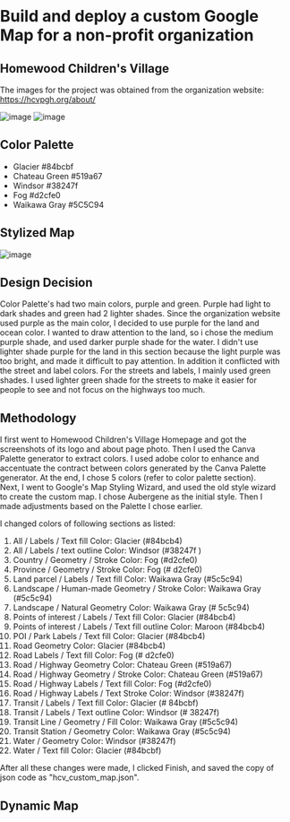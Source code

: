 # Build and deploy a custom Google Map for a non-profit organization
## Homewood Children's Village 
The images for the project was obtained from the organization website: https://hcvpgh.org/about/

![image](https://user-images.githubusercontent.com/98058104/159200846-bcb8338c-80e6-4ad2-957b-6650a31d93f6.png)
![image](https://user-images.githubusercontent.com/98058104/159200870-0b2ba378-3e72-4779-8691-f6e1cd6c3b92.png)

## Color Palette
- Glacier #84bcbf
- Chateau Green #519a67
- Windsor #38247f
- Fog #d2cfe0
- Waikawa Gray #5C5C94

## Stylized Map
![image](https://user-images.githubusercontent.com/98058104/159190010-6e80038f-39b8-48c8-9fb7-3f4e6883ef0e.png)

## Design Decision
Color Palette's had two main colors, purple and green. Purple had light to dark shades and green had 2 lighter shades. 
Since the organization website used purple as the main color, I decided to use purple for the land and ocean color. I wanted to draw attention to the land, so i chose the medium purple shade, and used darker purple shade for the water. I didn't use lighter shade purple for the land in this section because the light purple was too bright, and made it difficult to pay attention. In addition it conflicted with the street and label colors. For the streets and labels, I mainly used green shades. I used lighter green shade for the streets to make it easier for people to see and not focus on the highways too much. 

## Methodology  
I first went to Homewood Children's Village Homepage and got the screenshots of its logo and about page photo. Then I used the Canva Palette generator to extract colors. I used adobe color to enhance and accentuate the contract between colors generated by the Canva Palette generator. At the end, I chose 5 colors (refer to color palette section).  
Next, I went to Google's Map Styling Wizard, and used the old style wizard to create the custom map. I chose Aubergene as the initial style. 
Then I made adjustments based on the Palette I chose earlier. 

I changed colors of following sections as listed: 
1. All / Labels / Text fill	Color: Glacier (#84bcb4)
2. All / Labels / text outline	Color: Windsor  (#38247f )
3. Country / Geometry / Stroke	Color: Fog (#d2cfe0)
4. Province	 / Geometry / Stroke	Color: Fog (# d2cfe0)
5. Land parcel / Labels / Text fill	Color: Waikawa Gray (#5c5c94)
6. Landscape / Human-made	Geometry / Stroke	Color: Waikawa Gray (#5c5c94)
7. Landscape / Natural	Geometry	Color: Waikawa Gray (# 5c5c94)
8. Points of interest / Labels / Text fill	Color: Glacier  (#84bcb4)
9. Points of interest	/ Labels / Text fill outline	Color: Maroon (#84bcb4)
10. POI / Park	Labels / Text fill	Color: Glacier  (#84bcb4)
11. Road 	Geometry	Color: Glacier (#84bcb4)
12. Road	Labels / Text fill	Color: Fog (# d2cfe0)
13. Road / Highway	Geometry	Color: Chateau Green  (#519a67)
14. Road / Highway	Geometry / Stroke	Color: Chateau Green  (#519a67)
15. Road / Highway	Labels / Text fill	Color: Fog  (#d2cfe0)
16. Road / Highway	Labels / Text Stroke	Color: Windsor (#38247f)
17. Transit	/ Labels / Text fill	Color: Glacier  (# 84bcbf)
18. Transit	/ Labels / Text outline	Color: Windsor (# 38247f)
19. Transit Line / 	Geometry / Fill	Color: Waikawa Gray (#5c5c94)
20. Transit Station /	Geometry	Color: Waikawa Gray (#5c5c94)
21. Water	/ Geometry	Color: Windsor (#38247f)
22. Water	/ Text fill	Color: Glacier  (#84bcbf)

After all these changes were made, I clicked Finish, and saved the copy of json code as "hcv_custom_map.json".   

## Dynamic Map
<html>
  <head>
    <title>HCV style map!</title>
    <meta name="viewport" content="initial-scale=1.0, user-scalable=no">
    <meta charset="utf-8">
    <style>
      /* Always set the map height explicitly to define the size of the div
       * element that contains the map. */
      #map {
        height: 100%;
      }
      /* Optional: Makes the sample page fill the window. */
      html, body {
        height: 100%;
        margin: 0;
        padding: 0;
      }
    </style>
  </head>
  <body>
    <div id="map"></div>
    <script>
      function initMap() {
        // Styles a map in custom mode.
        var map = new google.maps.Map(document.getElementById('map'), {
          center: {lat: 40.4583498, lng: -80.079528},  // Setting the center to Pittsburgh, change as you like
          zoom: 15,  // Setting a zoom scale for Pittsburgh
          styles:    // Add JSON from Map Style Wizard below this line... 
          [
  {
    "elementType": "geometry",
    "stylers": [
      {
        "color": "#5c5c94"
      }
    ]
  },
  {
    "elementType": "labels.text.fill",
    "stylers": [
      {
        "color": "#84bcb4"
      }
    ]
  },
  {
    "elementType": "labels.text.stroke",
    "stylers": [
      {
        "color": "#38247f"
      }
    ]
  },
  {
    "featureType": "administrative.country",
    "elementType": "geometry.stroke",
    "stylers": [
      {
        "color": "#d2cfe0"
      }
    ]
  },
  {
    "featureType": "administrative.land_parcel",
    "elementType": "labels.text.fill",
    "stylers": [
      {
        "color": "#5c5c94"
      }
    ]
  },
  {
    "featureType": "administrative.province",
    "elementType": "geometry.stroke",
    "stylers": [
      {
        "color": "#d2cfe0"
      }
    ]
  },
  {
    "featureType": "landscape.man_made",
    "elementType": "geometry.stroke",
    "stylers": [
      {
        "color": "#5c5c94"
      }
    ]
  },
  {
    "featureType": "landscape.natural",
    "elementType": "geometry",
    "stylers": [
      {
        "color": "#5c5c94"
      }
    ]
  },
  {
    "featureType": "poi",
    "elementType": "geometry",
    "stylers": [
      {
        "color": "#283d6a"
      }
    ]
  },
  {
    "featureType": "poi",
    "elementType": "labels.text.fill",
    "stylers": [
      {
        "color": "#84bcb4"
      }
    ]
  },
  {
    "featureType": "poi",
    "elementType": "labels.text.stroke",
    "stylers": [
      {
        "color": "#38247f"
      }
    ]
  },
  {
    "featureType": "poi.park",
    "elementType": "geometry.fill",
    "stylers": [
      {
        "color": "#023e58"
      }
    ]
  },
  {
    "featureType": "poi.park",
    "elementType": "labels.text.fill",
    "stylers": [
      {
        "color": "#84bcb4"
      }
    ]
  },
  {
    "featureType": "road",
    "elementType": "geometry",
    "stylers": [
      {
        "color": "#84bcb4"
      }
    ]
  },
  {
    "featureType": "road",
    "elementType": "labels.text.fill",
    "stylers": [
      {
        "color": "#d2cfe0"
      }
    ]
  },
  {
    "featureType": "road.highway",
    "elementType": "geometry",
    "stylers": [
      {
        "color": "#519a67"
      }
    ]
  },
  {
    "featureType": "road.highway",
    "elementType": "geometry.stroke",
    "stylers": [
      {
        "color": "#519a67"
      }
    ]
  },
  {
    "featureType": "road.highway",
    "elementType": "labels.text.fill",
    "stylers": [
      {
        "color": "#b0d5ce"
      }
    ]
  },
  {
    "featureType": "road.highway",
    "elementType": "labels.text.stroke",
    "stylers": [
      {
        "color": "#38247f"
      }
    ]
  },
  {
    "featureType": "transit",
    "elementType": "labels.text.fill",
    "stylers": [
      {
        "color": "#84bcbf"
      }
    ]
  },
  {
    "featureType": "transit",
    "elementType": "labels.text.stroke",
    "stylers": [
      {
        "color": "#38247f"
      }
    ]
  },
  {
    "featureType": "transit.line",
    "elementType": "geometry.fill",
    "stylers": [
      {
        "color": "#5c5c94"
      }
    ]
  },
  {
    "featureType": "transit.station",
    "elementType": "geometry",
    "stylers": [
      {
        "color": "#5c5c94"
      }
    ]
  },
  {
    "featureType": "water",
    "elementType": "geometry",
    "stylers": [
      {
        "color": "#38247f"
      }
    ]
  },
  {
    "featureType": "water",
    "elementType": "labels.text.fill",
    "stylers": [
      {
        "color": "#84bcbf"
      }
    ]
  }
]          
// ..and here's the end of JSON from Style Wizard          
        });
      }
// Don't forget your API Key below vv
    </script>
    <script src="https://maps.googleapis.com/maps/api/js?key=AIzaSyDDxY5LQLY0OONmYr1HQXrB0eSYBmodeg0&callback=initMap"
    async defer></script>
  </body>
</html>
